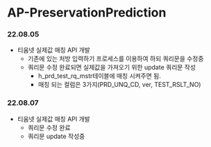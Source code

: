 # AP-PreservationPrediction

### 22.08.05
- 티움넷 실제값 매칭 API 개발
  - 기존에 있는 처방 입력하기 프로세스를 이용하여 하되 쿼리문을 수정중
  - 쿼리문 수정 완료되면 실제값을 가져오기 위한 update 쿼리문 작성
    - h_prd_test_rq_mstr테이블에 매칭 시켜주면 됨.
    - 매칭 되는 컬럼은 3가지(PRD_UNQ_CD, ver, TEST_RSLT_NO)

### 22.08.07
- 티움넷 실제값 매칭 API 개발
  - 쿼리문 수정 완료
  - 쿼리문 update 작성중

